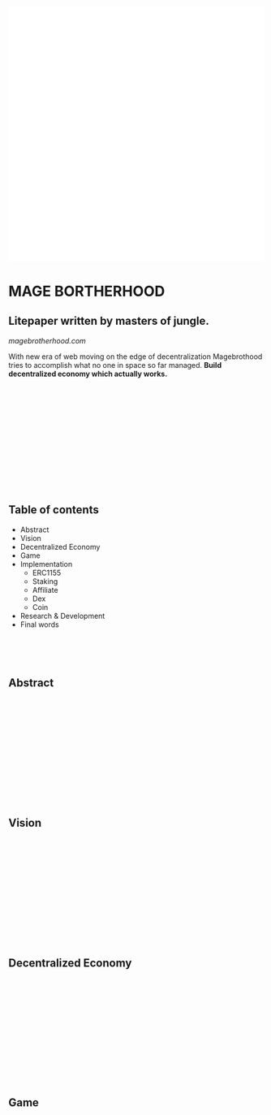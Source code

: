 ![logo](./logo.svg)

# MAGE BORTHERHOOD
## Litepaper written by masters of jungle.
*magebrotherhood.com*

With new era of web moving on the edge of decentralization Magebrothood tries to accomplish what no one in space so far managed. **Build decentralized economy which actually works.**

\
&nbsp;
\
&nbsp;
\
&nbsp;
\
&nbsp;
\
&nbsp;
\
&nbsp;
\
&nbsp;
\
&nbsp;
\
&nbsp;
\
&nbsp;
\
&nbsp;


## Table of contents

- Abstract
- Vision
- Decentralized Economy
- Game
- Implementation
  - ERC1155
  - Staking
  - Affiliate
  - Dex
  - Coin
- Research & Development
- Final words

\
&nbsp;
\
&nbsp;

## Abstract

\
&nbsp;
\
&nbsp;
\
&nbsp;
\
&nbsp;
\
&nbsp;
\
&nbsp;
\
&nbsp;
\
&nbsp;
\
&nbsp;
\
&nbsp;
\
&nbsp;

## Vision

\
&nbsp;
\
&nbsp;
\
&nbsp;
\
&nbsp;
\
&nbsp;
\
&nbsp;
\
&nbsp;
\
&nbsp;
\
&nbsp;
\
&nbsp;
\
&nbsp;

## Decentralized Economy

\
&nbsp;
\
&nbsp;
\
&nbsp;
\
&nbsp;
\
&nbsp;
\
&nbsp;
\
&nbsp;
\
&nbsp;
\
&nbsp;
\
&nbsp;
\
&nbsp;

## Game

\
&nbsp;
\
&nbsp;
\
&nbsp;
\
&nbsp;
\
&nbsp;
\
&nbsp;
\
&nbsp;
\
&nbsp;
\
&nbsp;
\
&nbsp;
\
&nbsp;
